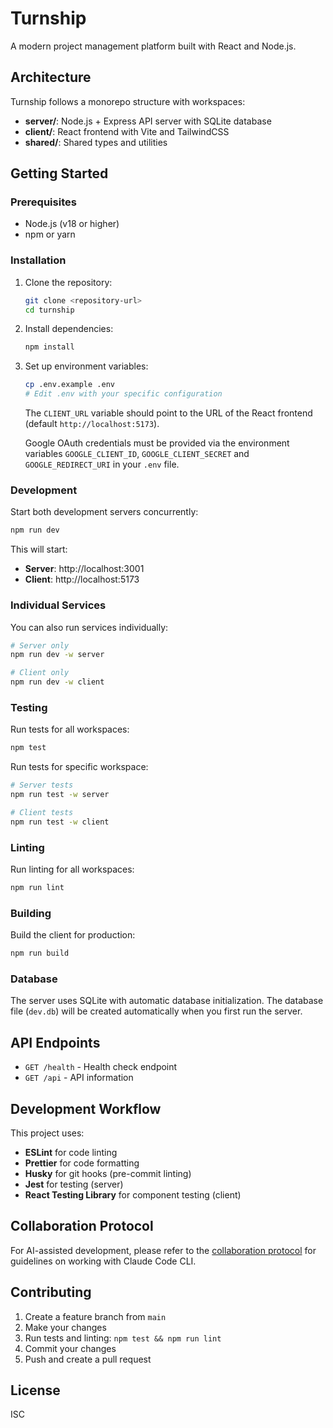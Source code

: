 # Turnship

A modern project management platform built with React and Node.js.

## Architecture

Turnship follows a monorepo structure with workspaces:

- **server/**: Node.js + Express API server with SQLite database
- **client/**: React frontend with Vite and TailwindCSS
- **shared/**: Shared types and utilities

## Getting Started

### Prerequisites

- Node.js (v18 or higher)
- npm or yarn

### Installation

1. Clone the repository:
   ```bash
   git clone <repository-url>
   cd turnship
   ```

2. Install dependencies:
   ```bash
   npm install
   ```

3. Set up environment variables:
   ```bash
   cp .env.example .env
   # Edit .env with your specific configuration
   ```
   The `CLIENT_URL` variable should point to the URL of the React
   frontend (default `http://localhost:5173`).

   Google OAuth credentials must be provided via the environment variables
   `GOOGLE_CLIENT_ID`, `GOOGLE_CLIENT_SECRET` and `GOOGLE_REDIRECT_URI` in
   your `.env` file.

### Development

Start both development servers concurrently:

```bash
npm run dev
```

This will start:
- **Server**: http://localhost:3001
- **Client**: http://localhost:5173

### Individual Services

You can also run services individually:

```bash
# Server only
npm run dev -w server

# Client only
npm run dev -w client
```

### Testing

Run tests for all workspaces:

```bash
npm test
```

Run tests for specific workspace:

```bash
# Server tests
npm run test -w server

# Client tests
npm run test -w client
```

### Linting

Run linting for all workspaces:

```bash
npm run lint
```

### Building

Build the client for production:

```bash
npm run build
```

### Database

The server uses SQLite with automatic database initialization. The database file (`dev.db`) will be created automatically when you first run the server.

## API Endpoints

- `GET /health` - Health check endpoint
- `GET /api` - API information

## Development Workflow

This project uses:
- **ESLint** for code linting
- **Prettier** for code formatting
- **Husky** for git hooks (pre-commit linting)
- **Jest** for testing (server)
- **React Testing Library** for component testing (client)

## Collaboration Protocol

For AI-assisted development, please refer to the [collaboration protocol](./claude-cli-collaboration.md) for guidelines on working with Claude Code CLI.

## Contributing

1. Create a feature branch from `main`
2. Make your changes
3. Run tests and linting: `npm test && npm run lint`
4. Commit your changes
5. Push and create a pull request

## License
ISC
